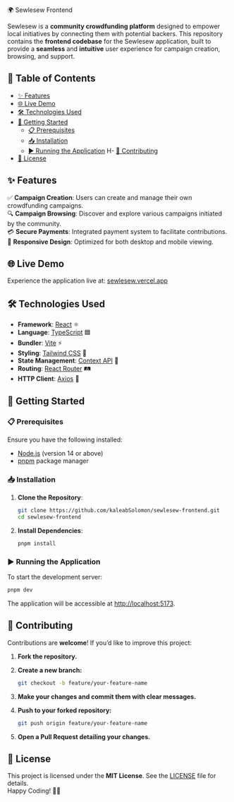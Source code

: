 🌍 Sewlesew Frontend

Sewlesew is a **community crowdfunding platform** designed to empower local initiatives by connecting them with potential backers. This repository contains the **frontend codebase** for the Sewlesew application, built to provide a **seamless** and **intuitive** user experience for campaign creation, browsing, and support.

## 📌 Table of Contents

- [✨ Features](#-features)
- [🌐 Live Demo](#-live-demo)
- [🛠 Technologies Used](#-technologies-used)
- [🚀 Getting Started](#-getting-started)
  - [📋 Prerequisites](#-prerequisites)
  - [📥 Installation](#-installation)
  - [▶️ Running the Application](#-running-the-application)
    H- [🤝 Contributing](#-contributing)
- [📜 License](#-license)

## ✨ Features

✅ **Campaign Creation**: Users can create and manage their own crowdfunding campaigns.  
🔍 **Campaign Browsing**: Discover and explore various campaigns initiated by the community.  
💳 **Secure Payments**: Integrated payment system to facilitate contributions.  
📱 **Responsive Design**: Optimized for both desktop and mobile viewing.

## 🌐 Live Demo

Experience the application live at: [sewlesew.vercel.app](https://sewlesew.vercel.app)

## 🛠 Technologies Used

- **Framework**: [React](https://reactjs.org/) ⚛️
- **Language**: [TypeScript](https://www.typescriptlang.org/) 🟦
- **Bundler**: [Vite](https://vitejs.dev/) ⚡
- **Styling**: [Tailwind CSS](https://tailwindcss.com/) 🎨
- **State Management**: [Context API](https://reactjs.org/docs/context.html) 🔄
- **Routing**: [React Router](https://reactrouter.com/) 🛤
- **HTTP Client**: [Axios](https://axios-http.com/) 🔗

## 🚀 Getting Started

### 📋 Prerequisites

Ensure you have the following installed:

- [Node.js](https://nodejs.org/) (version 14 or above)
- [pnpm](https://pnpm.io/) package manager

### 📥 Installation

1. **Clone the Repository**:

   ```bash
   git clone https://github.com/kaleabSolomon/sewlesew-frontend.git
   cd sewlesew-frontend
   ```

2. **Install Dependencies**:

   ```bash
   pnpm install
   ```

### ▶️ Running the Application

To start the development server:

```bash
pnpm dev
```

The application will be accessible at [http://localhost:5173](http://localhost:5173).

## 🤝 Contributing

Contributions are **welcome**! If you’d like to improve this project:

1. **Fork the repository.**
2. **Create a new branch:**

   ```bash
   git checkout -b feature/your-feature-name
   ```

3. **Make your changes and commit them with clear messages.**
4. **Push to your forked repository:**

   ```bash
   git push origin feature/your-feature-name
   ```

5. **Open a Pull Request detailing your changes.**

## 📜 License

This project is licensed under the **MIT License**. See the [LICENSE](LICENSE) file for details.  
Happy Coding! 🚀🎉
